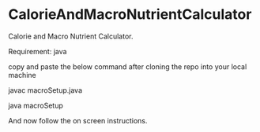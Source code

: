 # CalorieAndMacroNutrientCalculator

Calorie and Macro Nutrient Calculator.

Requirement: java

copy and paste the below command after cloning the repo into your local machine


javac macroSetup.java 


java macroSetup      


And now follow the on screen instructions.

